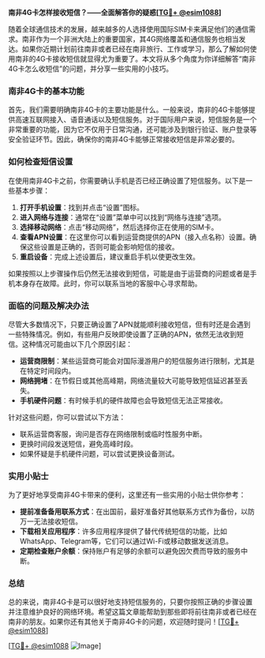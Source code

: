 **南非4G卡怎样接收短信？——全面解答你的疑惑[[TG💪+ @esim1088](https://t.me/s/esim1088)]**

随着全球通信技术的发展，越来越多的人选择使用国际SIM卡来满足他们的通信需求。南非作为一个非洲大陆上的重要国家，其4G网络覆盖和通信服务也相当发达。如果你近期计划前往南非或者已经在南非旅行、工作或学习，那么了解如何使用南非的4G卡接收短信就显得尤为重要了。本文将从多个角度为你详细解答“南非4G卡怎么收短信”的问题，并分享一些实用的小技巧。

### 南非4G卡的基本功能

首先，我们需要明确南非4G卡的主要功能是什么。一般来说，南非的4G卡能够提供高速互联网接入、语音通话以及短信服务。对于国际用户来说，短信服务是一个非常重要的功能，因为它不仅用于日常沟通，还可能涉及到银行验证、账户登录等安全验证环节。因此，确保你的南非4G卡能够正常接收短信是非常必要的。

### 如何检查短信设置

在使用南非4G卡之前，你需要确认手机是否已经正确设置了短信服务。以下是一些基本步骤：

1. **打开手机设置**：找到并点击“设置”图标。
2. **进入网络与连接**：通常在“设置”菜单中可以找到“网络与连接”选项。
3. **选择移动网络**：点击“移动网络”，然后选择你正在使用的SIM卡。
4. **查看APN设置**：在这里你可以看到运营商提供的APN（接入点名称）设置。确保这些设置是正确的，否则可能会影响短信的接收。
5. **重启设备**：完成上述设置后，建议重启手机以使更改生效。

如果按照以上步骤操作后仍然无法接收到短信，可能是由于运营商的问题或者是手机本身存在故障。此时，你可以联系当地的客服中心寻求帮助。

### 面临的问题及解决办法

尽管大多数情况下，只要正确设置了APN就能顺利接收短信，但有时还是会遇到一些特殊情况。例如，有些用户反映即使设置了正确的APN，依然无法收到短信。这种情况可能由以下几个原因引起：

- **运营商限制**：某些运营商可能会对国际漫游用户的短信服务进行限制，尤其是在特定时间段内。
- **网络拥堵**：在节假日或其他高峰期，网络流量较大可能导致短信延迟甚至丢失。
- **手机硬件问题**：有时候手机的硬件故障也会导致短信无法正常接收。

针对这些问题，你可以尝试以下方法：

- 联系运营商客服，询问是否存在网络限制或临时性服务中断。
- 更换时间段发送短信，避免高峰时段。
- 如果怀疑是手机硬件问题，可以尝试更换设备测试。

### 实用小贴士

为了更好地享受南非4G卡带来的便利，这里还有一些实用的小贴士供你参考：

- **提前准备备用联系方式**：在出国前，最好准备好其他联系方式作为备份，以防万一无法接收短信。
- **下载相关应用程序**：许多应用程序提供了替代传统短信的功能，比如WhatsApp、Telegram等，它们可以通过Wi-Fi或移动数据发送消息。
- **定期检查账户余额**：保持账户有足够的余额可以避免因欠费而导致的服务中断。

### 总结

总的来说，南非4G卡是可以很好地支持短信服务的，只要你按照正确的步骤设置并注意维护良好的网络环境。希望这篇文章能帮助到那些即将前往南非或者已经在南非的朋友。如果你还有其他关于南非4G卡的问题，欢迎随时提问！[[TG💪+ @esim1088](https://t.me/s/esim1088)]

[[TG💪+ @esim1088](https://t.me/s/esim1088) ![Image](https://i.postimg.cc/4NQfJmqS/Snipaste-2025-05-13-00-14-12.png)]